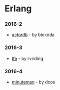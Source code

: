 # Erlang


### 2016-2
- [actordb](https://github.com/biokoda/actordb) - by biokoda

### 2016-3
- [lfe](https://github.com/rvirding/lfe) - by rvirding

### 2016-4
- [minuteman](https://github.com/dcos/minuteman) - by dcos
